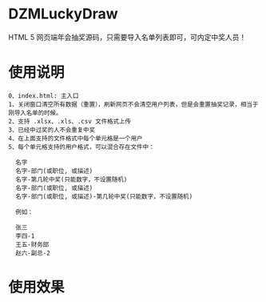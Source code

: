 # DZMLuckyDraw

HTML 5 网页端年会抽奖源码，只需要导入名单列表即可，可内定中奖人员！

# 使用说明

    0、index.html: 主入口
    1、关闭窗口清空所有数据（重置），刷新网页不会清空用户列表，但是会重置抽奖记录，相当于刚导入名单的时候。
    2、支持 .xlsx、.xls、.csv 文件格式上传
    3、已经中过奖的人不会重复中奖
    4、在上面支持的文件格式中每个单元格是一个用户
    5、每个单元格支持的用户格式，可以混合存在文件中：

      名字
      名字-部门(或职位, 或描述)
      名字-第几轮中奖(只能数字，不设置随机)
      名字-部门(或职位, 或描述)
      名字-部门(或职位, 或描述)-第几轮中奖(只能数字，不设置随机)

      例如：
      
      张三
      李四-1
      王五-财务部
      赵六-副总-2

# 使用效果


  
